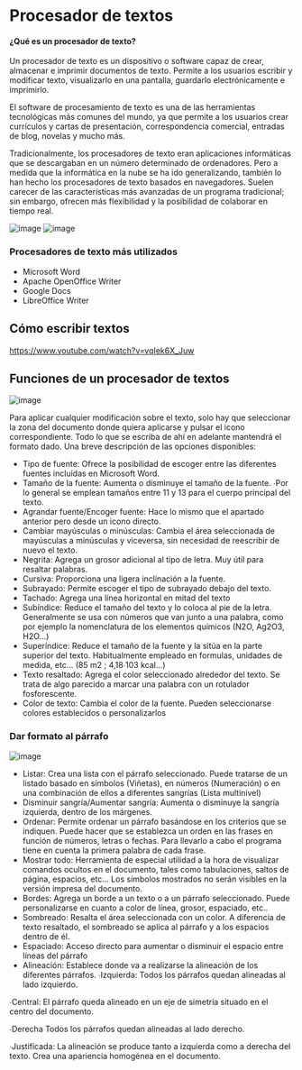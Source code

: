 # Procesador de textos
#### ¿Qué es un procesador de texto?
Un procesador de texto es un dispositivo o software capaz de crear, almacenar e imprimir documentos de texto. Permite a los usuarios escribir y modificar texto, visualizarlo en una pantalla, guardarlo electrónicamente e imprimirlo.

El software de procesamiento de texto es una de las herramientas tecnológicas más comunes del mundo, ya que permite a los usuarios crear currículos y cartas de presentación, correspondencia comercial, entradas de blog, novelas y mucho más.

Tradicionalmente, los procesadores de texto eran aplicaciones informáticas que se descargaban en un número determinado de ordenadores. Pero a medida que la informática en la nube se ha ido generalizando, también lo han hecho los procesadores de texto basados en navegadores. Suelen carecer de las características más avanzadas de un programa tradicional; sin embargo, ofrecen más flexibilidad y la posibilidad de colaborar en tiempo real.

![image](https://github.com/escuelaDeCodigoMargaritaMaza/computo/assets/91554777/51d84460-1317-465e-ab71-860c060e124e)
![image](https://github.com/escuelaDeCodigoMargaritaMaza/computo/assets/91554777/0741fe93-02f7-49d0-921e-8d86dde551a5)

### Procesadores de texto más utilizados
* Microsoft Word
* Apache OpenOffice Writer
* Google Docs
* LibreOffice Writer


## Cómo escribir textos


https://www.youtube.com/watch?v=vqIek6X_Juw


## Funciones de un procesador de textos

![image](https://github.com/escuelaDeCodigoMargaritaMaza/computo/assets/91554777/e7d42f69-af9d-479c-bcb3-b0d6a6265f81)

Para aplicar cualquier modificación sobre el texto, solo hay que seleccionar la zona del documento donde quiera
aplicarse y pulsar el icono correspondiente. Todo lo que se escriba de ahí en adelante mantendrá el formato dado.
Una breve descripción de las opciones disponibles:
* Tipo de fuente: Ofrece la posibilidad de escoger entre las diferentes fuentes incluidas en Microsoft Word.
* Tamaño de la fuente: Aumenta o disminuye el tamaño de la fuente.
∙Por lo general se emplean tamaños entre 11 y 13 para el cuerpo principal del texto.
* Agrandar fuente/Encoger fuente: Hace lo mismo que el apartado anterior pero desde un icono directo.
* Cambiar mayúsculas o minúsculas: Cambia el área seleccionada de mayúsculas a minúsculas y viceversa, sin
necesidad de reescribir de nuevo el texto.
* Negrita: Agrega un grosor adicional al tipo de letra. Muy útil para resaltar palabras.
* Cursiva: Proporciona una ligera inclinación a la fuente.
* Subrayado: Permite escoger el tipo de subrayado debajo del texto.
* Tachado: Agrega una línea horizontal en mitad del texto
* Subíndice: Reduce el tamaño del texto y lo coloca al pie de la letra. Generalmente se usa con números que van
junto a una palabra, como por ejemplo la nomenclatura de los elementos químicos (N2O, Ag2O3, H2O…)
* Superíndice: Reduce el tamaño de la fuente y la sitúa en la parte superior del texto. Habitualmente empleado
en formulas, unidades de medida, etc… (85 m2
; 4,18∙103
kcal…)
* Texto resaltado: Agrega el color seleccionado alrededor del texto. Se trata de algo parecido a marcar una
palabra con un rotulador fosforescente.
* Color de texto: Cambia el color de la fuente. Pueden seleccionarse colores establecidos o personalizarlos

### Dar formato al párrafo
![image](https://github.com/escuelaDeCodigoMargaritaMaza/computo/assets/91554777/7f1d24ae-9bc7-460c-bf3f-3de40ba8045b)

* Listar: Crea una lista con el párrafo seleccionado. Puede tratarse de un listado basado en símbolos (Viñetas),
en números (Numeración) o en una combinación de ellos a diferentes sangrías (Lista multinivel)
* Disminuir sangría/Aumentar sangría: Aumenta o disminuye la sangría izquierda, dentro de los márgenes.
* Ordenar: Permite ordenar un párrafo basándose en los criterios que se indiquen. Puede hacer que se establezca
un orden en las frases en función de números, letras o fechas. Para llevarlo a cabo el programa tiene en cuenta la
primera palabra de cada frase.
* Mostrar todo: Herramienta de especial utilidad a la hora de visualizar comandos ocultos en el documento, tales
como tabulaciones, saltos de página, espacios, etc… Los símbolos mostrados no serán visibles en la versión
impresa del documento.
* Bordes: Agrega un borde a un texto o a un párrafo seleccionado. Puede personalizarse en cuanto a color de
línea, grosor, espaciado, etc..
* Sombreado: Resalta el área seleccionada con un color. A diferencia de texto resaltado, el sombreado se aplica
al párrafo y a los espacios dentro de él.
* Espaciado: Acceso directo para aumentar o disminuir el espacio entre líneas del párrafo
* Alineación: Establece donde va a realizarse la alineación de los diferentes párrafos.
∙Izquierda: Todos los párrafos quedan alineadas al lado izquierdo.

∙Central: El párrafo queda alineado en un eje de simetría situado en el centro del documento.

∙Derecha Todos los párrafos quedan alineadas al lado derecho.

∙Justificada: La alineación se produce tanto a izquierda como a derecha del texto. Crea una apariencia homogénea en
el documento.
